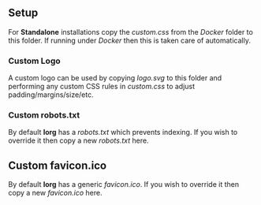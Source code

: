 ## Setup

For **Standalone** installations copy the *custom.css* from the *Docker* folder to this folder.
If running under *Docker* then this is taken care of automatically.

### Custom Logo
A custom logo can be used by copying *logo.svg* to this folder and performing any custom CSS rules in *custom.css* to adjust padding/margins/size/etc.

### Custom robots.txt
By default **lorg** has a *robots.txt* which prevents indexing. If you wish to override it then copy a new *robots.txt* here.

## Custom favicon.ico
By default **lorg** has a generic *favicon.ico*. If you wish to override it then copy a new *favicon.ico* here.
